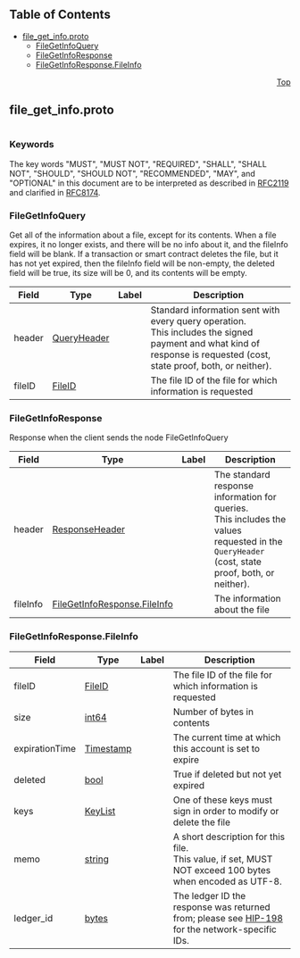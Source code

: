## Table of Contents

- [file_get_info.proto](#file_get_info-proto)
    - [FileGetInfoQuery](#proto-FileGetInfoQuery)
    - [FileGetInfoResponse](#proto-FileGetInfoResponse)
    - [FileGetInfoResponse.FileInfo](#proto-FileGetInfoResponse-FileInfo)
  



<a name="file_get_info-proto"></a>
<p align="right"><a href="#top">Top</a></p>

## file_get_info.proto
#

### Keywords
The key words "MUST", "MUST NOT", "REQUIRED", "SHALL", "SHALL NOT",
"SHOULD", "SHOULD NOT", "RECOMMENDED", "MAY", and "OPTIONAL" in this
document are to be interpreted as described in
[RFC2119](https://www.ietf.org/rfc/rfc2119) and clarified in
[RFC8174](https://www.ietf.org/rfc/rfc8174).


<a name="proto-FileGetInfoQuery"></a>

### FileGetInfoQuery
Get all of the information about a file, except for its contents. When a file expires, it no
longer exists, and there will be no info about it, and the fileInfo field will be blank. If a
transaction or smart contract deletes the file, but it has not yet expired, then the fileInfo
field will be non-empty, the deleted field will be true, its size will be 0, and its contents
will be empty.


| Field | Type | Label | Description |
| ----- | ---- | ----- | ----------- |
| header | [QueryHeader](#proto-QueryHeader) |  | Standard information sent with every query operation.<br/> This includes the signed payment and what kind of response is requested (cost, state proof, both, or neither). |
| fileID | [FileID](#proto-FileID) |  | The file ID of the file for which information is requested |






<a name="proto-FileGetInfoResponse"></a>

### FileGetInfoResponse
Response when the client sends the node FileGetInfoQuery


| Field | Type | Label | Description |
| ----- | ---- | ----- | ----------- |
| header | [ResponseHeader](#proto-ResponseHeader) |  | The standard response information for queries.<br/> This includes the values requested in the `QueryHeader` (cost, state proof, both, or neither). |
| fileInfo | [FileGetInfoResponse.FileInfo](#proto-FileGetInfoResponse-FileInfo) |  | The information about the file |






<a name="proto-FileGetInfoResponse-FileInfo"></a>

### FileGetInfoResponse.FileInfo



| Field | Type | Label | Description |
| ----- | ---- | ----- | ----------- |
| fileID | [FileID](#proto-FileID) |  | The file ID of the file for which information is requested |
| size | [int64](#int64) |  | Number of bytes in contents |
| expirationTime | [Timestamp](#proto-Timestamp) |  | The current time at which this account is set to expire |
| deleted | [bool](#bool) |  | True if deleted but not yet expired |
| keys | [KeyList](#proto-KeyList) |  | One of these keys must sign in order to modify or delete the file |
| memo | [string](#string) |  | A short description for this file.<br/> This value, if set, MUST NOT exceed 100 bytes when encoded as UTF-8. |
| ledger_id | [bytes](#bytes) |  | The ledger ID the response was returned from; please see <a href="https://github.com/hashgraph/hedera-improvement-proposal/blob/master/HIP/hip-198.md">HIP-198</a> for the network-specific IDs. |





 <!-- end messages -->

 <!-- end enums -->

 <!-- end HasExtensions -->

 <!-- end services -->


